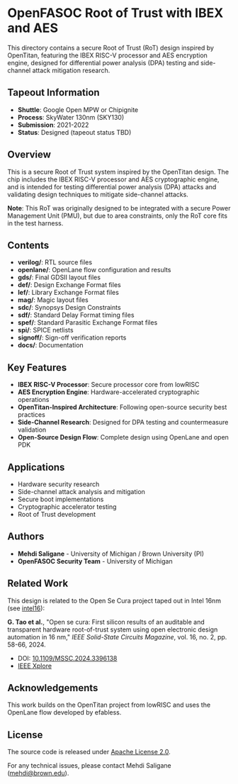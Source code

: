 # OpenFASOC Root of Trust with IBEX and AES

This directory contains a secure Root of Trust (RoT) design inspired by OpenTitan, featuring the IBEX RISC-V processor and AES encryption engine, designed for differential power analysis (DPA) testing and side-channel attack mitigation research.

## Tapeout Information

- **Shuttle**: Google Open MPW or Chipignite
- **Process**: SkyWater 130nm (SKY130)
- **Submission**: 2021-2022
- **Status**: Designed (tapeout status TBD)

## Overview

This is a secure Root of Trust system inspired by the OpenTitan design. The chip includes the IBEX RISC-V processor and AES cryptographic engine, and is intended for testing differential power analysis (DPA) attacks and validating design techniques to mitigate side-channel attacks.

**Note**: This RoT was originally designed to be integrated with a secure Power Management Unit (PMU), but due to area constraints, only the RoT core fits in the test harness.

## Contents

- **verilog/**: RTL source files
- **openlane/**: OpenLane flow configuration and results
- **gds/**: Final GDSII layout files
- **def/**: Design Exchange Format files
- **lef/**: Library Exchange Format files
- **mag/**: Magic layout files
- **sdc/**: Synopsys Design Constraints
- **sdf/**: Standard Delay Format timing files
- **spef/**: Standard Parasitic Exchange Format files
- **spi/**: SPICE netlists
- **signoff/**: Sign-off verification reports
- **docs/**: Documentation

## Key Features

- **IBEX RISC-V Processor**: Secure processor core from lowRISC
- **AES Encryption Engine**: Hardware-accelerated cryptographic operations
- **OpenTitan-Inspired Architecture**: Following open-source security best practices
- **Side-Channel Research**: Designed for DPA testing and countermeasure validation
- **Open-Source Design Flow**: Complete design using OpenLane and open PDK

## Applications

- Hardware security research
- Side-channel attack analysis and mitigation
- Secure boot implementations
- Cryptographic accelerator testing
- Root of Trust development

## Authors

- **Mehdi Saligane** - University of Michigan / Brown University (PI)
- **OpenFASOC Security Team** - University of Michigan

## Related Work

This design is related to the Open Se Cura project taped out in Intel 16nm (see [intel16](../intel16/)):

**G. Tao et al.**, "Open se cura: First silicon results of an auditable and transparent hardware root-of-trust system using open electronic design automation in 16 nm," *IEEE Solid-State Circuits Magazine*, vol. 16, no. 2, pp. 58-66, 2024.
- DOI: [10.1109/MSSC.2024.3396138](https://doi.org/10.1109/MSSC.2024.3396138)
- [IEEE Xplore](https://ieeexplore.ieee.org/document/10530619)

## Acknowledgements

This work builds on the OpenTitan project from lowRISC and uses the OpenLane flow developed by efabless.

## License

The source code is released under [Apache License 2.0](https://www.apache.org/licenses/LICENSE-2.0).

For any technical issues, please contact Mehdi Saligane (mehdi@brown.edu).
